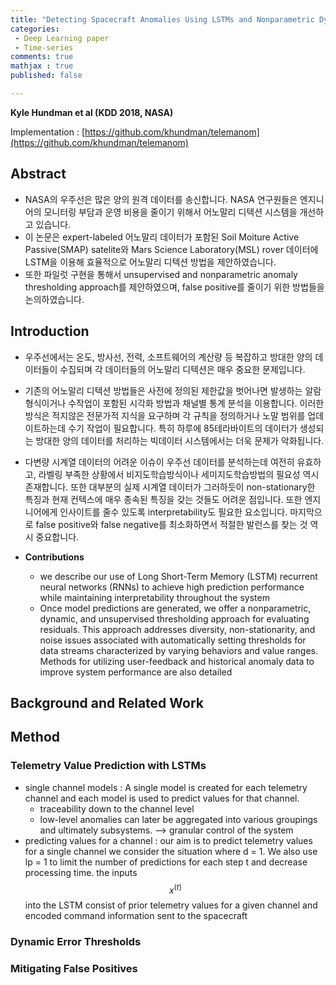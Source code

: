 ```yaml
---
title: "Detecting Spacecraft Anomalies Using LSTMs and Nonparametric Dynamic Thresholding"
categories: 
 - Deep Learning paper
 - Time-series
comments: true
mathjax : true
published: false

---
```

<b>Kyle Hundman et al (KDD 2018, NASA)</b>

Implementation : [https://github.com/khundman/telemanom](https://github.com/khundman/telemanom)

## Abstract
* NASA의 우주선은 많은 양의 원격 데이터를 송신합니다. NASA 연구원들은 엔지니어의 모니터링 부담과 운영 비용을 줄이기 위해서 어노말리 디텍션 시스템을 개선하고 있습니다. 
* 이 논문은 expert-labeled 어노말리 데이터가 포함된 Soil Moiture Active Passive(SMAP) satelite와 Mars Science Laboratory(MSL) rover 데이터에 LSTM을 이용해 효율적으로 어노말리 디텍션 방법을 제안하였습니다. 
* 또한 파일럿 구현을 통해서 unsupervised and nonparametric anomaly thresholding approach를 제안하였으며, false positive를 줄이기 위한 방법들을 논의하였습니다.

## Introduction
* 우주선에서는 온도, 방사선, 전력, 소프트웨어의 계산량 등 복잡하고 방대한 양의 데이터들이 수집되며 각 데이터들의 어노말리 디텍션은 매우 중요한 문제입니다. 
* 기존의 어노말리 디텍션 방법들은 사전에 정의된 제한값을 벗어나면 발생하는 알람 형식이거나 수작업이 포함된 시각화 방법과 채널별 통계 분석을 이용합니다. 이러한 방식은 적지않은 전문가적 지식을 요구하며 각 규칙을 정의하거나 노말 범위를 업데이트하는데 수기 작업이 필요합니다. 특히 하루에 85테라바이트의 데이터가 생성되는 방대한 양의 데이터를 처리하는 빅데이터 시스템에서는 더욱 문제가 악화됩니다.
* 다변량 시계열 데이터의 어려운 이슈이 우주선 데이터를 분석하는데 여전히 유효하고, 라벨링 부족한 상황에서 비지도학습방식이나 세미지도학습방법의 필요성 역시 존재합니다. 또한 대부분의 실제 시계열 데이터가 그러하듯이 non-stationary한 특징과 현재 컨텍스에 매우 종속된 특징을 갖는 것들도 어려운 점입니다. 또한 엔지니어에게 인사이트를 줄수 있도록 interpretability도 필요한 요소입니다. 마지막으로 false positive와 false negative를 최소화하면서 적절한 발런스를 찾는 것 역시 중요합니다.

* <b> Contributions </b>
    * we describe our use of Long Short-Term Memory (LSTM) recurrent neural networks (RNNs) to achieve high prediction performance while maintaining interpretability throughout the system
    * Once model predictions are generated, we offer a nonparametric, dynamic, and unsupervised thresholding approach for evaluating residuals. This approach addresses diversity, non-stationarity, and noise issues associated with automatically setting thresholds for data streams characterized by varying behaviors and value ranges. Methods for utilizing user-feedback and historical anomaly data to improve system performance are also detailed

## Background and Related Work

## Method
### Telemetry Value Prediction with LSTMs
* single channel models : A single model is created for each telemetry channel and each model is used to predict values for that channel.
    * traceability down to the channel level
    * low-level anomalies can later be aggregated into various groupings and ultimately subsystems. --> granular control of the system
* predicting values for a channel : our aim is to predict telemetry values for a single channel we consider the situation where d = 1. We also use lp = 1 to limit the number of predictions for each step t and decrease processing time. the inputs $$x^{(t)}$$ into the LSTM consist of prior telemetry values for a given channel and encoded command information sent to the spacecraft
### Dynamic Error Thresholds
### Mitigating False Positives
